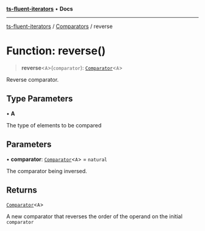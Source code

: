 [**ts-fluent-iterators**](../../../README.md) • **Docs**

---

[ts-fluent-iterators](../../../README.md) / [Comparators](../README.md) / reverse

# Function: reverse()

> **reverse**\<`A`\>(`comparator`): [`Comparator`](../../../type-aliases/Comparator.md)\<`A`\>

Reverse comparator.

## Type Parameters

• **A**

The type of elements to be compared

## Parameters

• **comparator**: [`Comparator`](../../../type-aliases/Comparator.md)\<`A`\> = `natural`

The comparator being inversed.

## Returns

[`Comparator`](../../../type-aliases/Comparator.md)\<`A`\>

A new comparator that reverses the order of the operand on the initial `comparator`
